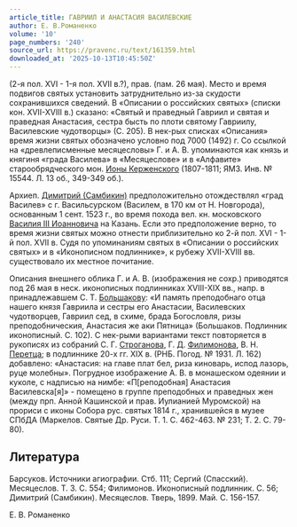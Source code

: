 ```yaml
---
article_title: ГАВРИИЛ И АНАСТАСИЯ ВАСИЛЕВСКИЕ
author: Е. В.Романенко
volume: '10'
page_numbers: '240'
source_url: https://pravenc.ru/text/161359.html
downloaded_at: '2025-10-13T10:45:50Z'
---
```


(2-я пол. XVI - 1-я пол. XVII в.?), прав. (пам. 26 мая). Место и время подвигов святых установить затруднительно из-за скудости сохранившихся сведений. В «Описании о российских святых» (списки кон. XVII-XVIII в.) сказано: «Святый и праведный Гавриил и святая и праведная Анастасия, сестра бысть по плоти святому Гавриилу, Василевские чудотворцы» (С. 205). В нек-рых списках «Описания» время жизни святых обозначено условно под 7000 (1492) г. Со ссылкой на «древлеписменные месяцесловы» Г. и А. В. упоминаются как князь и княгиня «града Василева» в «Месяцеслове» и в «Алфавите» старообрядческого мон. [Ионы Керженского](<https://pravenc.ru/text/Ионы Керженского.html>) (1807-1811; ЯМЗ. Инв. № 15544. Л. 13 об., 349-349 об.).

Архиеп. [Димитрий (Самбикин)](<https://pravenc.ru/text/Димитрий (Самбикин).html>) предположительно отождествлял «град Василев» с г. Васильсурском (Василем, в 170 км от Н. Новгорода), основанным 1 сент. 1523 г., во время похода вел. кн. московского [Василия III Иоанновича](<https://pravenc.ru/text/Василий III Иоаннович.html>) на Казань. Если это предположение верно, то время жизни святых можно отнести приблизительно ко 2-й пол. XVI - 1-й пол. XVII в. Судя по упоминаниям святых в «Описании о российских святых» и в «Иконописном подлиннике», к рубежу XVII-XVIII вв. существовало их местное почитание.

Описания внешнего облика Г. и А. В. (изображения не сохр.) приводятся под 26 мая в неск. иконописных подлинниках XVIII-XIX вв., напр. в принадлежавшем С. Т. [Большакову](https://pravenc.ru/text/Большакову.html): «И память преподобнаго отца нашего князя Гавриила и сестры его Анастасии, Василевских чудотворцев, Гавриил сед, в схиме, брада Богословля, ризы преподобническия, Анастасия же аки Пятница» (Большаков. Подлинник иконописный. С. 102). С нек-рыми вариантами текст повторяется в рукописях из собраний С. Г. [Строганова](https://pravenc.ru/text/Строганова.html), Г. Д. [Филимонова](https://pravenc.ru/text/Филимонова.html), В. Н. [Перетца](https://pravenc.ru/text/Перетца.html); в подлиннике 20-х гг. XIX в. (РНБ. Погод. № 1931. Л. 162) добавлено: «Анастасия: на главе плат бел, риза киноварь, испод лазорь, руце молебны». Погрудное изображение А. В. в монашеском одеянии и куколе, с надписью на нимбе: «П[реподобная] Анастасия Василевска[я]» - помещено в группе преподобных и праведных жен (между прп. Анной Кашинской и прав. Иулианией Муромской) на прориси с иконы Собора рус. святых 1814 г., хранившейся в музее СПбДА (Маркелов. Святые Др. Руси. Т. 1. С. 462-463. № 231; Т. 2. С. 79-80).

## Литература

Барсуков. Источники агиографии. Стб. 111; Сергий (Спасский). Месяцеслов. Т. 3. С. 554; Филимонов. Иконописный подлинник. С. 56; Димитрий (Самбикин). Месяцеслов. Тверь, 1899. Май. С. 156-157.

Е. В.  Романенко

